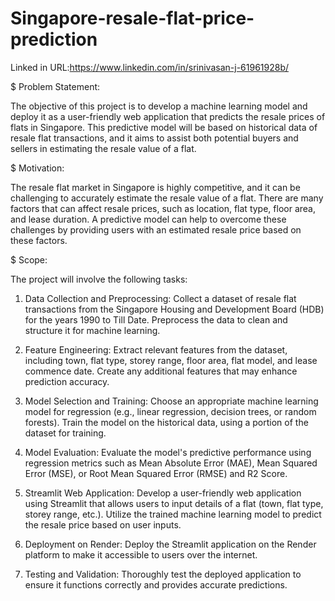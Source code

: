 # Singapore-resale-flat-price-prediction

Linked in URL:https://www.linkedin.com/in/srinivasan-j-61961928b/

$ Problem Statement:

The objective of this project is to develop a machine learning model and deploy it as a user-friendly web application that predicts the resale prices of flats in Singapore. This predictive model will be based on historical data of resale flat transactions, and it aims to assist both potential buyers and sellers in estimating the resale value of a flat.

$ Motivation:

The resale flat market in Singapore is highly competitive, and it can be challenging to accurately estimate the resale value of a flat. There are many factors that can affect resale prices, such as location, flat type, floor area, and lease duration. A predictive model can help to overcome these challenges by providing users with an estimated resale price based on these factors.

$ Scope:

The project will involve the following tasks:

1. Data Collection and Preprocessing: Collect a dataset of resale flat transactions from the Singapore Housing and Development Board (HDB) for the years 1990 to Till Date. Preprocess the data to clean and structure it for machine learning.

2. Feature Engineering: Extract relevant features from the dataset, including town, flat type, storey range, floor area, flat model, and lease commence date. Create any additional features that may enhance prediction accuracy.

3. Model Selection and Training: Choose an appropriate machine learning model for regression (e.g., linear regression, decision trees, or random forests). Train the model on the historical data, using a portion of the dataset for training.

4. Model Evaluation: Evaluate the model's predictive performance using regression metrics such as Mean Absolute Error (MAE), Mean Squared Error (MSE), or Root Mean Squared Error (RMSE) and R2 Score.

5. Streamlit Web Application: Develop a user-friendly web application using Streamlit that allows users to input details of a flat (town, flat type, storey range, etc.). Utilize the trained machine learning model to predict the resale price based on user inputs.

6. Deployment on Render: Deploy the Streamlit application on the Render platform to make it accessible to users over the internet.

7. Testing and Validation: Thoroughly test the deployed application to ensure it functions correctly and provides accurate predictions.
